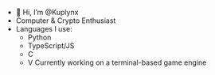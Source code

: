 - 👋 Hi, I’m @Kuplynx
- Computer & Crypto Enthusiast 
- Languages I use:
  - Python
  - TypeScript/JS
  - C
  - V
Currently working on a terminal-based game engine 
